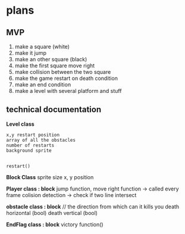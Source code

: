 # plans

## MVP

1. make a square (white)
2. make it jump
3. make an other square (black)
4. make the first square move right
5. make collision between the two square
6. make the game restart on death condition
7. make an end condition
8. make a level with several platform and stuff

## technical documentation


**Level class**

    x,y restart position
    array of all the obstacles
    number of restarts
    background sprite


    restart()

   **Block Class**
    sprite
    size
    x, y position


   **Player class : block**
    jump function,
    move right function -> called every frame
    colision detection -> check if two line intersect 


   **obstacle class : block**
    // the direction from which can it kills you
    death horizontal (bool)
    death vertical (bool)

   **EndFlag class : block**
    victory function()



